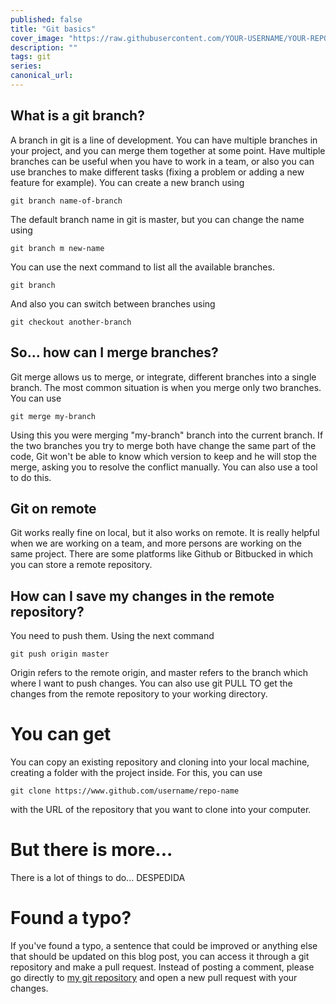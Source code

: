 ```yaml
---
published: false
title: "Git basics"
cover_image: "https://raw.githubusercontent.com/YOUR-USERNAME/YOUR-REPO/master/blog-posts/NAME-OF-YOUR-BLOG-POST/assets/your-asset.png"
description: ""
tags: git
series:
canonical_url:
---
```


## What is a git branch?

A branch in git is a line of development. You can have multiple branches in your project, and you can merge them together at some point. Have multiple branches can be useful when you have to work in a team, or also you can use branches to make different tasks (fixing a problem or adding a new feature for example). You can create a new branch using

```
git branch name-of-branch
```

The default branch name in git is master, but you can change the name using

```
git branch m new-name
```

You can use the next command to list all the available branches.

```
git branch
```

And also you can switch between branches using

```
git checkout another-branch
```

## So... how can I merge branches?

Git merge allows us to merge, or integrate, different branches into a single branch.
The most common situation is when you merge only two branches. You can use

```
git merge my-branch
```

Using this you were merging "my-branch" branch into the current branch.
If the two branches you try to merge both have change the same part of the code, Git won't be able to know which version to keep and he will stop the merge, asking you to resolve the conflict manually. You can also use a tool to do this.

## Git on remote

Git works really fine on local, but it also works on remote. It is really helpful when we are working on a team, and more persons are working on the same project. There are some platforms like Github or Bitbucked in which you can store a remote repository.

## How can I save my changes in the remote repository?

You need to push them. Using the next command

```
git push origin master
```

Origin refers to the remote origin, and master refers to the branch which where I want to push changes.
You can also use git PULL TO get the changes from the remote repository to your working directory.

# You can get

You can copy an existing repository and cloning into your local machine, creating a folder with the project inside. For this, you can use

```
git clone https://www.github.com/username/repo-name
```

with the URL of the repository that you want to clone into your computer.

# But there is more...

There is a lot of things to do... DESPEDIDA

# Found a typo?

If you've found a typo, a sentence that could be improved or anything else that should be updated on this blog post, you can access it through a git repository and make a pull request. Instead of posting a comment, please go directly to [my git repository](https://github.com/ThisIsItz/ThisIsDev) and open a new pull request with your changes.
